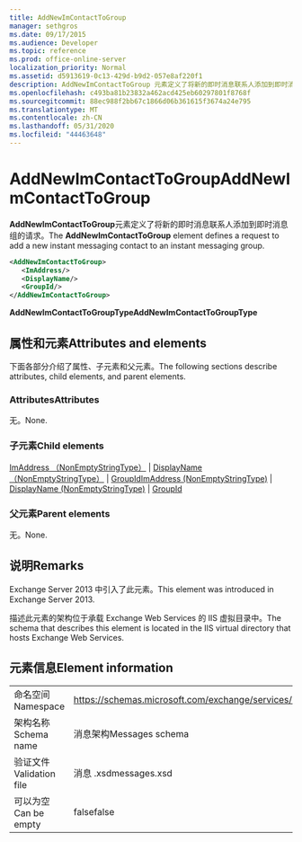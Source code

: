 ```yaml
---
title: AddNewImContactToGroup
manager: sethgros
ms.date: 09/17/2015
ms.audience: Developer
ms.topic: reference
ms.prod: office-online-server
localization_priority: Normal
ms.assetid: d5913619-0c13-429d-b9d2-057e8af220f1
description: AddNewImContactToGroup 元素定义了将新的即时消息联系人添加到即时消息组的请求。
ms.openlocfilehash: c493ba81b23832a462acd425eb60297801f8768f
ms.sourcegitcommit: 88ec988f2bb67c1866d06b361615f3674a24e795
ms.translationtype: MT
ms.contentlocale: zh-CN
ms.lasthandoff: 05/31/2020
ms.locfileid: "44463648"
---
```

# <a name="addnewimcontacttogroup"></a><span data-ttu-id="389fb-103">AddNewImContactToGroup</span><span class="sxs-lookup"><span data-stu-id="389fb-103">AddNewImContactToGroup</span></span>

<span data-ttu-id="389fb-104">**AddNewImContactToGroup**元素定义了将新的即时消息联系人添加到即时消息组的请求。</span><span class="sxs-lookup"><span data-stu-id="389fb-104">The **AddNewImContactToGroup** element defines a request to add a new instant messaging contact to an instant messaging group.</span></span> 
  
```XML
<AddNewImContactToGroup>
   <ImAddress/>
   <DisplayName/>
   <GroupId/>
</AddNewImContactToGroup>
```

 <span data-ttu-id="389fb-105">**AddNewImContactToGroupType**</span><span class="sxs-lookup"><span data-stu-id="389fb-105">**AddNewImContactToGroupType**</span></span>
## <a name="attributes-and-elements"></a><span data-ttu-id="389fb-106">属性和元素</span><span class="sxs-lookup"><span data-stu-id="389fb-106">Attributes and elements</span></span>

<span data-ttu-id="389fb-107">下面各部分介绍了属性、子元素和父元素。</span><span class="sxs-lookup"><span data-stu-id="389fb-107">The following sections describe attributes, child elements, and parent elements.</span></span>
  
### <a name="attributes"></a><span data-ttu-id="389fb-108">Attributes</span><span class="sxs-lookup"><span data-stu-id="389fb-108">Attributes</span></span>

<span data-ttu-id="389fb-109">无。</span><span class="sxs-lookup"><span data-stu-id="389fb-109">None.</span></span>
  
### <a name="child-elements"></a><span data-ttu-id="389fb-110">子元素</span><span class="sxs-lookup"><span data-stu-id="389fb-110">Child elements</span></span>

<span data-ttu-id="389fb-111">[ImAddress （NonEmptyStringType）](imaddress-nonemptystringtype.md)  | [DisplayName （NonEmptyStringType）](displayname-nonemptystringtype.md)  | [GroupId](groupid.md)</span><span class="sxs-lookup"><span data-stu-id="389fb-111">[ImAddress (NonEmptyStringType)](imaddress-nonemptystringtype.md) | [DisplayName (NonEmptyStringType)](displayname-nonemptystringtype.md) | [GroupId](groupid.md)</span></span>
  
### <a name="parent-elements"></a><span data-ttu-id="389fb-112">父元素</span><span class="sxs-lookup"><span data-stu-id="389fb-112">Parent elements</span></span>

<span data-ttu-id="389fb-113">无。</span><span class="sxs-lookup"><span data-stu-id="389fb-113">None.</span></span>
  
## <a name="remarks"></a><span data-ttu-id="389fb-114">说明</span><span class="sxs-lookup"><span data-stu-id="389fb-114">Remarks</span></span>

<span data-ttu-id="389fb-115">Exchange Server 2013 中引入了此元素。</span><span class="sxs-lookup"><span data-stu-id="389fb-115">This element was introduced in Exchange Server 2013.</span></span>
  
<span data-ttu-id="389fb-116">描述此元素的架构位于承载 Exchange Web Services 的 IIS 虚拟目录中。</span><span class="sxs-lookup"><span data-stu-id="389fb-116">The schema that describes this element is located in the IIS virtual directory that hosts Exchange Web Services.</span></span>
  
## <a name="element-information"></a><span data-ttu-id="389fb-117">元素信息</span><span class="sxs-lookup"><span data-stu-id="389fb-117">Element information</span></span>

|||
|:-----|:-----|
|<span data-ttu-id="389fb-118">命名空间</span><span class="sxs-lookup"><span data-stu-id="389fb-118">Namespace</span></span>  <br/> |https://schemas.microsoft.com/exchange/services/2006/messages  <br/> |
|<span data-ttu-id="389fb-119">架构名称</span><span class="sxs-lookup"><span data-stu-id="389fb-119">Schema name</span></span>  <br/> |<span data-ttu-id="389fb-120">消息架构</span><span class="sxs-lookup"><span data-stu-id="389fb-120">Messages schema</span></span>  <br/> |
|<span data-ttu-id="389fb-121">验证文件</span><span class="sxs-lookup"><span data-stu-id="389fb-121">Validation file</span></span>  <br/> |<span data-ttu-id="389fb-122">消息 .xsd</span><span class="sxs-lookup"><span data-stu-id="389fb-122">messages.xsd</span></span>  <br/> |
|<span data-ttu-id="389fb-123">可以为空</span><span class="sxs-lookup"><span data-stu-id="389fb-123">Can be empty</span></span>  <br/> |<span data-ttu-id="389fb-124">false</span><span class="sxs-lookup"><span data-stu-id="389fb-124">false</span></span>  <br/> |
   

